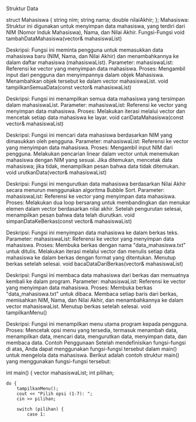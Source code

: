 Struktur Data

struct Mahasiswa {
    string nim;
    string nama;
    double nilaiAkhir;
};
Mahasiswa: Struktur ini digunakan untuk menyimpan data mahasiswa, yang terdiri dari NIM (Nomor Induk Mahasiswa), Nama, dan Nilai Akhir.
Fungsi-Fungsi
void tambahDataMahasiswa(vector<Mahasiswa>& mahasiswaList)

Deskripsi: Fungsi ini meminta pengguna untuk memasukkan data mahasiswa baru (NIM, Nama, dan Nilai Akhir) dan menambahkannya ke dalam daftar mahasiswa (mahasiswaList).
Parameter:
mahasiswaList: Referensi ke vector yang menyimpan data mahasiswa.
Proses:
Mengambil input dari pengguna dan menyimpannya dalam objek Mahasiswa.
Menambahkan objek tersebut ke dalam vector mahasiswaList.
void tampilkanSemuaData(const vector<Mahasiswa>& mahasiswaList)

Deskripsi: Fungsi ini menampilkan semua data mahasiswa yang tersimpan dalam mahasiswaList.
Parameter:
mahasiswaList: Referensi ke vector yang menyimpan data mahasiswa.
Proses:
Melakukan iterasi melalui vector dan mencetak setiap data mahasiswa ke layar.
void cariDataMahasiswa(const vector<Mahasiswa>& mahasiswaList)

Deskripsi: Fungsi ini mencari data mahasiswa berdasarkan NIM yang dimasukkan oleh pengguna.
Parameter:
mahasiswaList: Referensi ke vector yang menyimpan data mahasiswa.
Proses:
Mengambil input NIM dari pengguna.
Melakukan pencarian linear dalam vector untuk menemukan mahasiswa dengan NIM yang sesuai.
Jika ditemukan, mencetak data mahasiswa; jika tidak, menampilkan pesan bahwa data tidak ditemukan.
void urutkanData(vector<Mahasiswa>& mahasiswaList)

Deskripsi: Fungsi ini mengurutkan data mahasiswa berdasarkan Nilai Akhir secara menurun menggunakan algoritma Bubble Sort.
Parameter:
mahasiswaList: Referensi ke vector yang menyimpan data mahasiswa.
Proses:
Melakukan dua loop bersarang untuk membandingkan dan menukar elemen dalam vector berdasarkan nilai akhir.
Setelah pengurutan selesai, menampilkan pesan bahwa data telah diurutkan.
void simpanDataKeBerkas(const vector<Mahasiswa>& mahasiswaList)

Deskripsi: Fungsi ini menyimpan data mahasiswa ke dalam berkas teks.
Parameter:
mahasiswaList: Referensi ke vector yang menyimpan data mahasiswa.
Proses:
Membuka berkas dengan nama "data_mahasiswa.txt" untuk ditulis.
Melakukan iterasi melalui vector dan menulis setiap data mahasiswa ke dalam berkas dengan format yang ditentukan.
Menutup berkas setelah selesai.
void bacaDataDariBerkas(vector<Mahasiswa>& mahasiswaList)

Deskripsi: Fungsi ini membaca data mahasiswa dari berkas dan memuatnya kembali ke dalam program.
Parameter:
mahasiswaList: Referensi ke vector yang menyimpan data mahasiswa.
Proses:
Membuka berkas "data_mahasiswa.txt" untuk dibaca.
Membaca setiap baris dari berkas, memisahkan NIM, Nama, dan Nilai Akhir, dan menambahkannya ke dalam vector mahasiswaList.
Menutup berkas setelah selesai.
void tampilkanMenu()

Deskripsi: Fungsi ini menampilkan menu utama program kepada pengguna.
Proses:
Mencetak opsi menu yang tersedia, termasuk menambah data, menampilkan data, mencari data, mengurutkan data, menyimpan data, dan membaca data.
Contoh Penggunaan
Setelah mendefinisikan fungsi-fungsi di atas, Anda dapat menggunakan fungsi-fungsi tersebut dalam main() untuk mengelola data mahasiswa. Berikut adalah contoh struktur main() yang menggunakan fungsi-fungsi tersebut:

int main() {
    vector<Mahasiswa> mahasiswaList;
    int pilihan;

    do {
        tampilkanMenu();
        cout << "Pilih opsi (1-7): ";
        cin >> pilihan;

        switch (pilihan) {
            case 1:
